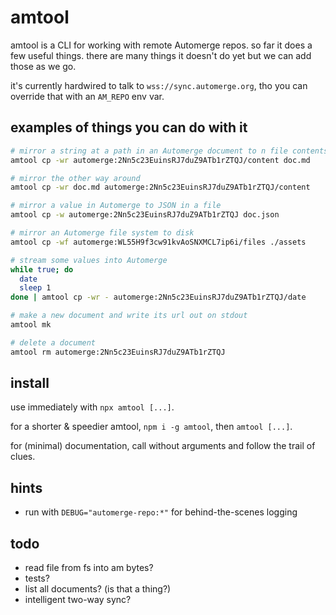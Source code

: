 # amtool

amtool is a CLI for working with remote Automerge repos. so far it does a few useful things. there are many things it doesn't do yet but we can add those as we go.

it's currently hardwired to talk to `wss://sync.automerge.org`, tho you can override that with an `AM_REPO` env var.

## examples of things you can do with it

```sh
# mirror a string at a path in an Automerge document to n file contents
amtool cp -wr automerge:2Nn5c23EuinsRJ7duZ9ATb1rZTQJ/content doc.md

# mirror the other way around
amtool cp -wr doc.md automerge:2Nn5c23EuinsRJ7duZ9ATb1rZTQJ/content

# mirror a value in Automerge to JSON in a file
amtool cp -w automerge:2Nn5c23EuinsRJ7duZ9ATb1rZTQJ doc.json

# mirror an Automerge file system to disk
amtool cp -wf automerge:WL55H9f3cw91kvAoSNXMCL7ip6i/files ./assets

# stream some values into Automerge
while true; do
  date
  sleep 1
done | amtool cp -wr - automerge:2Nn5c23EuinsRJ7duZ9ATb1rZTQJ/date

# make a new document and write its url out on stdout
amtool mk

# delete a document
amtool rm automerge:2Nn5c23EuinsRJ7duZ9ATb1rZTQJ
```

## install
use immediately with `npx amtool [...]`.

for a shorter & speedier amtool, `npm i -g amtool`, then `amtool [...]`.

for (minimal) documentation, call without arguments and follow the trail of clues.

## hints
* run with `DEBUG="automerge-repo:*"` for behind-the-scenes logging

## todo
* read file from fs into am bytes?
* tests?
* list all documents? (is that a thing?)
* intelligent two-way sync?
